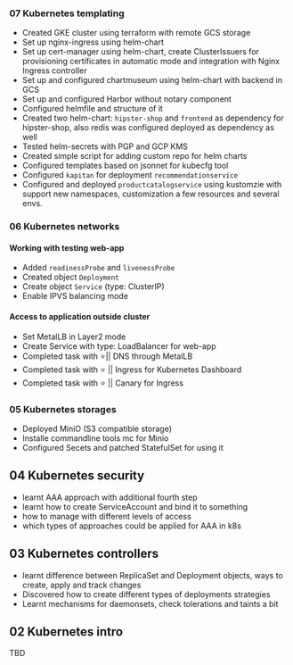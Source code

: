 ### 07 Kubernetes templating
* Created GKE cluster using terraform with remote GCS storage
* Set up nginx-ingress using helm-chart
* Set up cert-manager using helm-chart, create ClusterIssuers for provisioning certificates in automatic mode and integration with Nginx Ingress controller
* Set up and configured chartmuseum using helm-chart with backend in GCS
* Set up and configured Harbor without notary component
* Configured helmfile and structure of it
* Created two helm-chart: `hipster-shop` and `frontend` as dependency for hipster-shop, also redis was configured deployed as dependency as well
* Tested helm-secrets with PGP and GCP KMS
* Created simple script for adding custom repo for helm charts
* Configured templates based on jsonnet for kubecfg tool
* Configured `kapitan` for deployment `recommendationservice`
* Configured and deployed `productcatalogservice` using kustomzie with support new namespaces, customization a few resources and several envs.

### 06 Kubernetes networks
#### Working with testing web-app
* Added `readinessProbe` and `livenessProbe`
* Created object `Deployment`
* Create object `Service` (type: ClusterIP)
* Enable IPVS balancing mode

#### Access to application outside cluster
- Set MetalLB in Layer2 mode
- Create Service with type: LoadBalancer for web-app
- Completed task with :star:|| DNS through MetalLB
- Completed task with :star: || Ingress for Kubernetes Dashboard
- Completed task with :star: || Canary for Ingress

### 05 Kubernetes storages
* Deployed MiniO (S3 compatible storage)
* Installe commandline tools mc for Minio
* Configured Secets and patched StatefulSet for using it

## 04 Kubernetes security
* learnt AAA approach with additional fourth step
* learnt how to create ServiceAccount and bind it to something
* how to manage with different levels of access
* which types of approaches could be applied for AAA in k8s

## 03 Kubernetes controllers ##
* learnt difference between ReplicaSet and Deployment objects, ways to create, apply and track changes
* Discovered how to create different types of deployments strategies
* Learnt mechanisms for daemonsets, check tolerations and taints a bit

## 02 Kubernetes intro ##
TBD